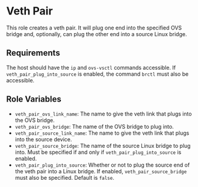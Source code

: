 Veth Pair
=========

This role creates a veth pair. It will plug one end into the specified OVS
bridge and, optionally, can plug the other end into a source Linux bridge.

Requirements
------------

The host should have the `ip` and `ovs-vsctl` commands accessible. If
`veth_pair_plug_into_source` is enabled, the command `brctl` must also be
accessible.

Role Variables
--------------

- `veth_pair_ovs_link_name`: The name to give the veth link that plugs into the
  OVS bridge.
- `veth_pair_ovs_bridge`: The name of the OVS bridge to plug into.
- `veth_pair_source_link_name`: The name to give the veth link that plugs into
  the source device.
- `veth_pair_source_bridge`: The name of the source Linux bridge to plug into. Must be
  specified if and only if `veth_pair_plug_into_source` is enabled.
- `veth_pair_plug_into_source`: Whether or not to plug the source end of the
  veth pair into a Linux bridge. If enabled, `veth_pair_source_bridge` must
  also be specified. Default is `false`.
